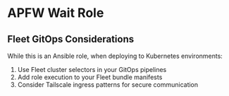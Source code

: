 # APFW Wait Role

## Fleet GitOps Considerations
While this is an Ansible role, when deploying to Kubernetes environments:
1. Use Fleet cluster selectors in your GitOps pipelines
2. Add role execution to your Fleet bundle manifests
3. Consider Tailscale ingress patterns for secure communication
